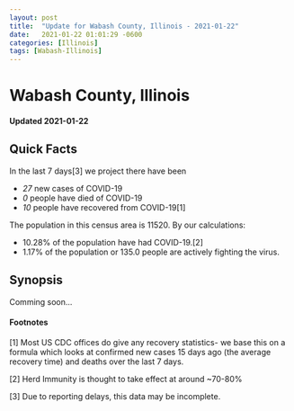 ```yaml
---
layout: post
title:  "Update for Wabash County, Illinois - 2021-01-22"
date:   2021-01-22 01:01:29 -0600
categories: [Illinois]
tags: [Wabash-Illinois]
---
```


# Wabash County, Illinois
#### Updated 2021-01-22

## Quick Facts

In the last 7 days[3] we project there have been
- *27* new cases of COVID-19
- *0* people have died of COVID-19
- *10* people have recovered from COVID-19[1]

The population in this census area is 11520. By our calculations:
- 10.28% of the population have had COVID-19.[2]
- 1.17% of the population or 135.0 people are actively fighting the virus.

## Synopsis

Comming soon...


#### Footnotes

[1] Most US CDC offices do give any recovery statistics- we base this on a formula which looks at confirmed new cases
15 days ago (the average recovery time) and deaths over the last 7 days.

[2] Herd Immunity is thought to take effect at around ~70-80%

[3] Due to reporting delays, this data may be incomplete.
 
    
